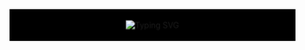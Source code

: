 <div align="center" style="text-align: center; background-color: black; padding: 20px;">
  <picture>
    <source media="(prefers-color-scheme: dark)" srcset="https://readme-typing-svg.herokuapp.com?font=Fira+Code&pause=1000&color=F7F7F7&width=267&lines=print('Hello%2C+world!')">
    <source media="(prefers-color-scheme: light)" srcset="https://readme-typing-svg.herokuapp.com?font=Fira+Code&pause=1000&color=000000&width=267&lines=print('Hello%2C+world!')">
    <img src="https://readme-typing-svg.herokuapp.com?font=Fira+Code&pause=1000&color=000000&width=267&lines=print('Hello%2C+world!')" alt="Typing SVG">
  </picture>
</div>


